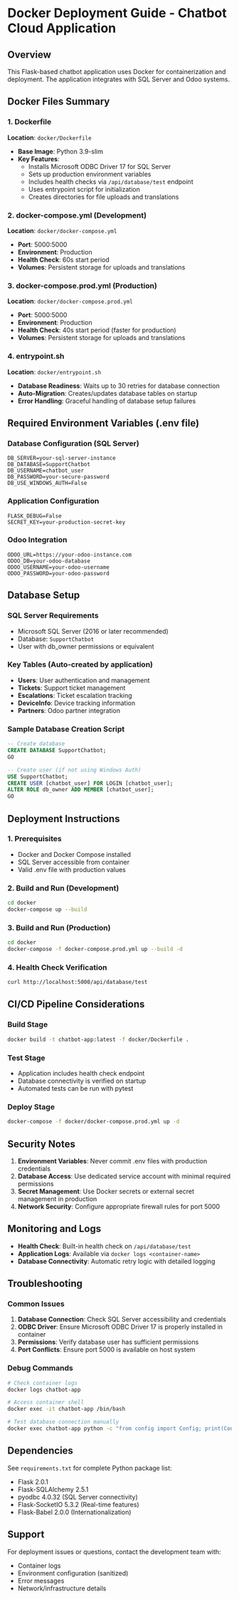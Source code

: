 # Docker Deployment Guide - Chatbot Cloud Application

## Overview

This Flask-based chatbot application uses Docker for containerization and deployment. The application integrates with SQL Server and Odoo systems.

## Docker Files Summary

### 1. Dockerfile

**Location**: `docker/Dockerfile`

- **Base Image**: Python 3.9-slim
- **Key Features**:
  - Installs Microsoft ODBC Driver 17 for SQL Server
  - Sets up production environment variables
  - Includes health checks via `/api/database/test` endpoint
  - Uses entrypoint script for initialization
  - Creates directories for file uploads and translations

### 2. docker-compose.yml (Development)

**Location**: `docker/docker-compose.yml`

- **Port**: 5000:5000
- **Environment**: Production
- **Health Check**: 60s start period
- **Volumes**: Persistent storage for uploads and translations

### 3. docker-compose.prod.yml (Production)

**Location**: `docker/docker-compose.prod.yml`

- **Port**: 5000:5000
- **Environment**: Production
- **Health Check**: 40s start period (faster for production)
- **Volumes**: Persistent storage for uploads and translations

### 4. entrypoint.sh

**Location**: `docker/entrypoint.sh`

- **Database Readiness**: Waits up to 30 retries for database connection
- **Auto-Migration**: Creates/updates database tables on startup
- **Error Handling**: Graceful handling of database setup failures

## Required Environment Variables (.env file)

### Database Configuration (SQL Server)

```env
DB_SERVER=your-sql-server-instance
DB_DATABASE=SupportChatbot
DB_USERNAME=chatbot_user
DB_PASSWORD=your-secure-password
DB_USE_WINDOWS_AUTH=False
```

### Application Configuration

```env
FLASK_DEBUG=False
SECRET_KEY=your-production-secret-key
```

### Odoo Integration

```env
ODOO_URL=https://your-odoo-instance.com
ODOO_DB=your-odoo-database
ODOO_USERNAME=your-odoo-username
ODOO_PASSWORD=your-odoo-password
```

## Database Setup

### SQL Server Requirements

- Microsoft SQL Server (2016 or later recommended)
- Database: `SupportChatbot`
- User with db_owner permissions or equivalent

### Key Tables (Auto-created by application)

- **Users**: User authentication and management
- **Tickets**: Support ticket management
- **Escalations**: Ticket escalation tracking
- **DeviceInfo**: Device tracking information
- **Partners**: Odoo partner integration

### Sample Database Creation Script

```sql
-- Create database
CREATE DATABASE SupportChatbot;
GO

-- Create user (if not using Windows Auth)
USE SupportChatbot;
CREATE USER [chatbot_user] FOR LOGIN [chatbot_user];
ALTER ROLE db_owner ADD MEMBER [chatbot_user];
GO
```

## Deployment Instructions

### 1. Prerequisites

- Docker and Docker Compose installed
- SQL Server accessible from container
- Valid .env file with production values

### 2. Build and Run (Development)

```bash
cd docker
docker-compose up --build
```

### 3. Build and Run (Production)

```bash
cd docker
docker-compose -f docker-compose.prod.yml up --build -d
```

### 4. Health Check Verification

```bash
curl http://localhost:5000/api/database/test
```

## CI/CD Pipeline Considerations

### Build Stage

```bash
docker build -t chatbot-app:latest -f docker/Dockerfile .
```

### Test Stage

- Application includes health check endpoint
- Database connectivity is verified on startup
- Automated tests can be run with pytest

### Deploy Stage

```bash
docker-compose -f docker/docker-compose.prod.yml up -d
```

## Security Notes

1. **Environment Variables**: Never commit .env files with production credentials
2. **Database Access**: Use dedicated service account with minimal required permissions
3. **Secret Management**: Use Docker secrets or external secret management in production
4. **Network Security**: Configure appropriate firewall rules for port 5000

## Monitoring and Logs

- **Health Check**: Built-in health check on `/api/database/test`
- **Application Logs**: Available via `docker logs <container-name>`
- **Database Connectivity**: Automatic retry logic with detailed logging

## Troubleshooting

### Common Issues

1. **Database Connection**: Check SQL Server accessibility and credentials
2. **ODBC Driver**: Ensure Microsoft ODBC Driver 17 is properly installed in container
3. **Permissions**: Verify database user has sufficient permissions
4. **Port Conflicts**: Ensure port 5000 is available on host system

### Debug Commands

```bash
# Check container logs
docker logs chatbot-app

# Access container shell
docker exec -it chatbot-app /bin/bash

# Test database connection manually
docker exec chatbot-app python -c "from config import Config; print(Config().SQLALCHEMY_DATABASE_URI)"
```

## Dependencies

See `requirements.txt` for complete Python package list:

- Flask 2.0.1
- Flask-SQLAlchemy 2.5.1
- pyodbc 4.0.32 (SQL Server connectivity)
- Flask-SocketIO 5.3.2 (Real-time features)
- Flask-Babel 2.0.0 (Internationalization)

## Support

For deployment issues or questions, contact the development team with:

- Container logs
- Environment configuration (sanitized)
- Error messages
- Network/infrastructure details
